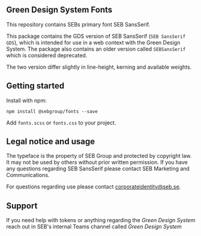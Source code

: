 ## Green Design System Fonts

This repository contains SEBs primary font SEB SansSerif.

This package contains the GDS version of SEB SansSerif (`SEB SansSerif GDS`), which is intended for use in a web context with the Green Design System. The package also contains an older version called `SEBSansSerif` which is considered deprecated.

The two version differ slightly in line-height, kerning and available weights.

## Getting started

Install with npm:

```
npm install @sebgroup/fonts --save
```

Add `fonts.scss` or `fonts.css` to your project.

## Legal notice and usage

The typeface is the property of SEB Group and protected by copyright law. It may not be used by others without prior written permission. If you have any questions regarding SEB SansSerif please contact SEB Marketing and Communications.

For questions regarding use please contact corporateidentity@seb.se.

## Support

If you need help with tokens or anything regarding the _Green Design System_ reach out in SEB's internal Teams channel called _Green Design System_
